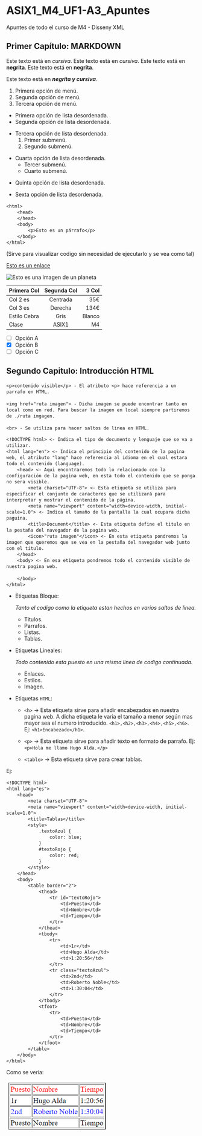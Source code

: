 # ASIX1_M4_UF1-A3_Apuntes

Apuntes de todo el curso de M4 - Disseny XML

## Primer Capítulo: MARKDOWN

Este texto está en *cursiva*.
Este texto está en *cursiva*.
Este texto está en **negrita**.
Este texto está en **negrita**.

Este texto está en ***negrita y cursiva***.

1. Primera opción de menú.
2. Segunda opción de menú.
3. Tercera opción de menú.

* Primera opción de lista desordenada.
* Segunda opción de lista desordenada.

- Tercera opción de lista desordenada.
    1. Primer submenú.
    2. Segundo submenú.
* Cuarta opción de lista desordenada.
  * Tercer submenú.
  * Cuarto submenú.

+ Quinta opción de lista desordenada.
* Sexta opción de lista desordenada.

```
<html>
    <head>
    </head>
    <body>
        <p>Esto es un párrafo</p>
    </body>
</html>
```

(Sirve para visualizar codigo sin necesidad de ejecutarlo y se vea como tal)

[Esto es un enlace](http://joan23.fje.edu "Enlace a la web del cole")

![Esto es una imagen de un planeta](https://github.com/HugoAlda/ASIX1_M4_UF1-A3_Apuntes/blob/main/img/Escudo%20Bar%C3%A7a.png "Escudo del Barça")

|Primera Col|Segunda Col|3 Col|
|----------------|:-------------:|---------------:|
|Col 2 es|Centrada|35€|
|Col 3 es|Derecha| 134€|
|Estilo Cebra|Gris|Blanco|
|Clase|ASIX1|M4|
-[ ] Opción A
-[X] Opción B
-[ ] Opción C

## Segundo Capitulo: Introducción HTML

```
<p>contenido visible</p> - El atributo <p> hace referencia a un parrafo en HTML.

<img href="ruta imagen"> - Dicha imagen se puede encontrar tanto en local como en red. Para buscar la imagen en local siempre partiremos de ./ruta imgagen.

<br> - Se utiliza para hacer saltos de linea en HTML.
```

```
<!DOCTYPE html> <- Indica el tipo de documento y lenguaje que se va a utilizar.
<html lang="en"> <- Indica el principio del contenido de la pagina web, el atributo "lang" hace referencia al idioma en el cual estara todo el contenido (language).
    <head> <- Aqui encontraremos todo lo relacionado con la configuración de la pagina web, en esta todo el contenido que se ponga no sera visible.
        <meta charset="UTF-8"> <- Esta etiqueta se utiliza para especificar el conjunto de caracteres que se utilizará para interpretar y mostrar el contenido de la página.
        <meta name="viewport" content="width=device-width, initial-scale=1.0"> <- Indica el tamaño de la pantalla la cual ocupara dicha paguina.
        <title>Document</title> <- Esta etiqueta define el titulo en la pestaña del navegador de la pagina web.
        <icon>"ruta imagen"</icon> <- En esta etiqueta pondremos la imagen que queremos que se vea en la pestaña del navegador web junto con el titulo.
    </head>
    <body> <- En esa etiqueta pondremos todo el contenido visible de nuestra pagina web.
        
    </body>
</html>
```

* Etiquetas Bloque:
  
    *Tanto el codigo como la etiqueta estan hechos en varios saltos de linea.*

  * Titulos.
  * Parrafos.
  * Listas.
  * Tablas.

* Etiquetas Lineales:

    *Todo contenido esta puesto en una misma linea de codigo continuada.*

  * Enlaces.
  * Estilos.
  * Imagen.

* Etiquetas ```HTML```:

  * ```<h>``` -> Esta etiqueta sirve para añadir encabezados en nuestra pagina web. A dicha etiqueta le varia el tamaño a menor según mas mayor sea el numero introducido. ```<h1>,<h2>,<h3>,<h4>,<h5>,<h6>```. Ej: ```<h1>Encabezado</h1>```.
  * ```<p>``` -> Esta etiqueta sirve para añadir texto en formato de parrafo. Ej: ```<p>Hola me llamo Hugo Alda.</p>```

  * ```<table>``` -> Esta etiqueta sirve para crear tablas.

Ej:

```
<!DOCTYPE html>
<html lang="es">
    <head>
        <meta charset="UTF-8">
        <meta name="viewport" content="width=device-width, initial-scale=1.0">
        <title>Tablas</title>
        <style>
            .textoAzul {
                color: blue;
            }
            #textoRojo {
                color: red;
            }
        </style>
    </head>
    <body>
        <table border="2">
            <thead>
                <tr id="textoRojo">
                    <td>Puesto</td>
                    <td>Nombre</td>
                    <td>Tiempo</td>
                </tr>
            </thead>
            <tbody>
                <tr>
                    <td>1r</td>
                    <td>Hugo Alda</td>
                    <td>1:20:56</td>
                </tr>
                <tr class="textoAzul">
                    <td>2nd</td>
                    <td>Roberto Noble</td>
                    <td>1:30:04</td>
                </tr>
            </tbody>
            <tfoot>
                <tr>
                    <td>Puesto</td>
                    <td>Nombre</td>
                    <td>Tiempo</td>
                </tr>
            </tfoot>
        </table>
    </body>
</html>
```

Como se vería:

![Esto es la imagen de la tabla](https://github.com/HugoAlda/ASIX1_M4_UF1-A3_Apuntes/blob/main/img/Tabla.png "Ej Tabla")
